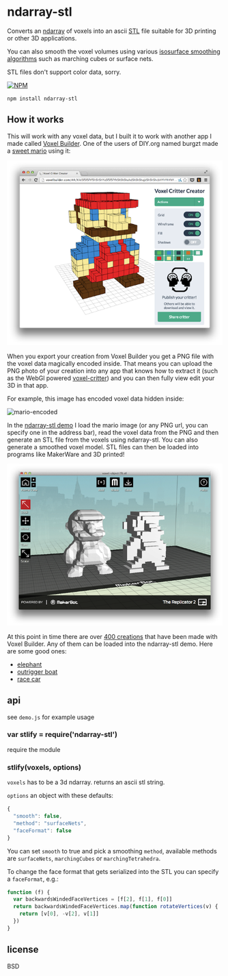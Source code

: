# ndarray-stl

Converts an [ndarray](https://github.com/mikolalysenko/ndarray) of voxels into an ascii [STL](http://orion.math.iastate.edu/burkardt/data/stl/stl.html) file suitable for 3D printing or other 3D applications.

You can also smooth the voxel volumes using various [isosurface smoothing algorithms](http://0fps.wordpress.com/2012/07/12/smooth-voxel-terrain-part-2/) such as marching cubes or surface nets.

STL files don't support color data, sorry.

[![NPM](https://nodei.co/npm/ndarray-stl.png)](https://npmjs.org/ndarray-stl)

```
npm install ndarray-stl
```

## How it works

This will work with any voxel data, but I built it to work with another app I made called [Voxel Builder](http://voxelbuilder.com). One of the users of DIY.org named burgzt made a [sweet mario](https://diy.org/burgzt/001em5) using it:

![mario](img/mario-builder.png)

When you export your creation from Voxel Builder you get a PNG file with the voxel data magically encoded inside. That means you can upload the PNG photo of your creation into any app that knows how to extract it (such as the WebGl powered [voxel-critter](http://shama.github.io/voxel-critter/)) and you can then fully view edit your 3D in that app.

For example, this image has encoded voxel data hidden inside:

![mario-encoded](http://i.imgur.com/ccBkMVY.png)

In the [ndarray-stl demo](http://maxogden.github.io/ndarray-stl/?png=http://i.imgur.com/ccBkMVY.png) I load the mario image (or any PNG url, you can specify one in the address bar), read the voxel data from the PNG and then generate an STL file from the voxels using ndarray-stl. You can also generate a smoothed voxel model. STL files can then be loaded into programs like MakerWare and 3D printed!


![mario-makerware](img/mario-makerware.png)

At this point in time there are over [400 creations](http://derekr.github.io/voxel-painter-admin/) that have been made with Voxel Builder. Any of them can be loaded into the ndarray-stl demo. Here are some good ones:

- [elephant](http://maxogden.github.io/ndarray-stl/?png=http://i.imgur.com/XawptQv.png)
- [outrigger boat](http://maxogden.github.io/ndarray-stl/?png=http://i.imgur.com/Gv5Q3UP.png)
- [race car](http://maxogden.github.io/ndarray-stl/?png=http://i.imgur.com/ZcSVaqy.png)

## api

see `demo.js` for example usage

### var stlify = require('ndarray-stl')

require the module

### stlify(voxels, options)

`voxels` has to be a 3d ndarray. returns an ascii stl string.

`options` an object with these defaults:

```js
{
  "smooth": false,
  "method": "surfaceNets",
  "faceFormat": false
}
```

You can set `smooth` to true and pick a smoothing `method`, available methods are `surfaceNets`, `marchingCubes` or `marchingTetrahedra`.

To change the face format that gets serialized into the STL you can specify a `faceFormat`, e.g.:

```js
function (f) {
  var backwardsWindedFaceVertices = [f[2], f[1], f[0]]
  return backwardsWindedFaceVertices.map(function rotateVertices(v) {
    return [v[0], -v[2], v[1]]
  })
}
```

## license

BSD
